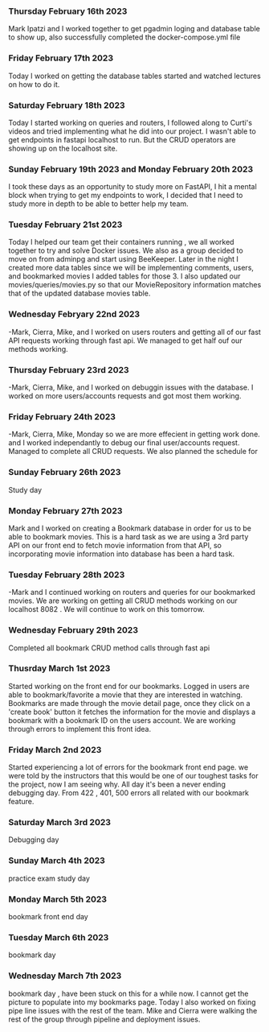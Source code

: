 ### Thursday February 16th 2023

Mark Ipatzi and I worked together to get pgadmin loging and database table to show up, also successfully completed the docker-compose.yml file


### Friday February 17th 2023

Today I worked on getting the database tables started and watched lectures on how to do it.


### Saturday February 18th 2023

Today I started working on queries and routers, I followed along to Curti's videos and tried implementing what he did into our project. I wasn't able to get endpoints in fastapi localhost to run. But the CRUD operators are showing up on the localhost site.


### Sunday February 19th 2023 and Monday February 20th 2023
I took these days as an opportunity to study more on FastAPI, I hit a mental block when trying to get my endpoints to work, I decided that I need to study more in depth to be able to better help my team.

### Tuesday February 21st 2023
Today I helped our team get their containers running , we all worked together to try and solve Docker issues. We also as a group decided to move on from adminpg and start using BeeKeeper. Later in the night I created more data tables since we will be implementing comments, users, and bookmarked movies I added tables for those 3. I also updated our movies/queries/movies.py so that our MovieRepository information matches that of the updated database movies table.

### Wednesday Febryary 22nd 2023
-Mark, Cierra, Mike, and I worked on users routers and getting all of our fast API requests working through fast api. We managed to get half ouf our methods working.

### Thursday February 23rd 2023
-Mark, Cierra, Mike, and I worked on debuggin issues with the database. I worked on more users/accounts requests and got most them working.

### Friday February 24th 2023
-Mark, Cierra, Mike, Monday so we are more effecient in getting work done.
and I worked independantly to debug our final user/accounts request. Managed to complete all CRUD requests. We also planned the schedule for

### Sunday February 26th 2023
Study day

### Monday February 27th 2023

Mark and I worked on creating a Bookmark database in order for us to be able to bookmark movies. This is a hard task as we are using a 3rd party API on our front end to fetch movie information from that API, so incorporating movie information into database has been a hard task.


### Tuesday February 28th 2023
-Mark and I continued working on routers and queries for our bookmarked movies. We are working on getting all CRUD methods working on our localhost 8082 . We will continue to work on this tomorrow.

### Wednesday February 29th 2023
Completed all bookmark CRUD method calls through fast api

### Thusrday March 1st  2023
Started working on the front end for our bookmarks. Logged in users are able to bookmark/favorite a movie that they are interested in watching. Bookmarks are made through the movie detail page, once they click on a 'create book' button it fetches the information for the movie and displays a bookmark with a bookmark ID on the users account. We are working through errors to implement this front idea.

### Friday March 2nd 2023
Started experiencing a lot of errors for the bookmark front end page. we were told by the instructors that this would be one of our toughest tasks for the project, now I am seeing why. All day it's been a never ending debugging day. From 422 , 401, 500 errors all related with our bookmark feature.

### Saturday March 3rd 2023
Debugging day

### Sunday March 4th 2023
practice exam study day

### Monday March 5th 2023
bookmark front end day

### Tuesday March 6th 2023
bookmark day

### Wednesday March 7th 2023
bookmark day , have been stuck on this for a while now. I cannot get the picture to populate into my bookmarks page. Today I also worked on fixing pipe line issues with the rest of the team. Mike and Cierra were walking the rest of the group through pipeline and deployment issues.
